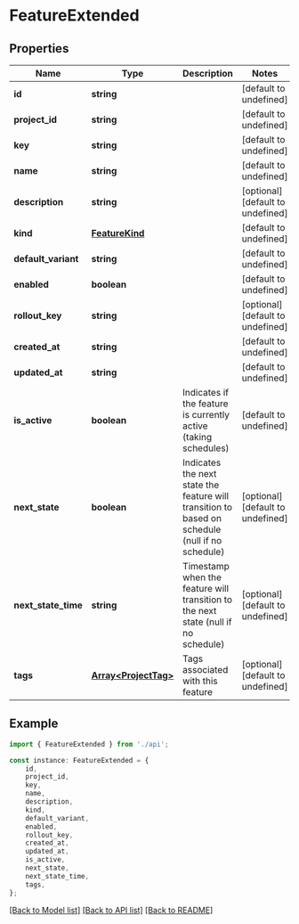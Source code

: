 # FeatureExtended


## Properties

Name | Type | Description | Notes
------------ | ------------- | ------------- | -------------
**id** | **string** |  | [default to undefined]
**project_id** | **string** |  | [default to undefined]
**key** | **string** |  | [default to undefined]
**name** | **string** |  | [default to undefined]
**description** | **string** |  | [optional] [default to undefined]
**kind** | [**FeatureKind**](FeatureKind.md) |  | [default to undefined]
**default_variant** | **string** |  | [default to undefined]
**enabled** | **boolean** |  | [default to undefined]
**rollout_key** | **string** |  | [optional] [default to undefined]
**created_at** | **string** |  | [default to undefined]
**updated_at** | **string** |  | [default to undefined]
**is_active** | **boolean** | Indicates if the feature is currently active (taking schedules) | [default to undefined]
**next_state** | **boolean** | Indicates the next state the feature will transition to based on schedule (null if no schedule) | [optional] [default to undefined]
**next_state_time** | **string** | Timestamp when the feature will transition to the next state (null if no schedule) | [optional] [default to undefined]
**tags** | [**Array&lt;ProjectTag&gt;**](ProjectTag.md) | Tags associated with this feature | [optional] [default to undefined]

## Example

```typescript
import { FeatureExtended } from './api';

const instance: FeatureExtended = {
    id,
    project_id,
    key,
    name,
    description,
    kind,
    default_variant,
    enabled,
    rollout_key,
    created_at,
    updated_at,
    is_active,
    next_state,
    next_state_time,
    tags,
};
```

[[Back to Model list]](../README.md#documentation-for-models) [[Back to API list]](../README.md#documentation-for-api-endpoints) [[Back to README]](../README.md)
